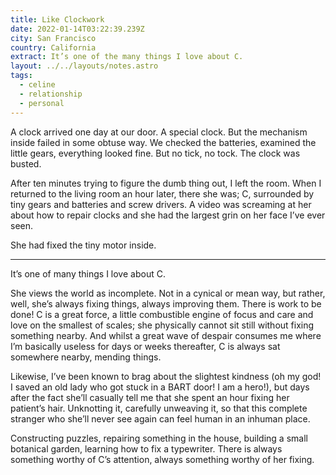 ```yaml
---
title: Like Clockwork
date: 2022-01-14T03:22:39.239Z
city: San Francisco
country: California
extract: It’s one of the many things I love about C.
layout: ../../layouts/notes.astro
tags:
  - celine
  - relationship
  - personal
---
```

A clock arrived one day at our door. A special clock. But the mechanism inside failed in some obtuse way. We checked the batteries, examined the little gears, everything looked fine. But no tick, no tock. The clock was busted.  

After ten minutes trying to figure the dumb thing out, I left the room. When I returned to the living room an hour later, there she was; C, surrounded by tiny gears and batteries and screw drivers. A video was screaming at her about how to repair clocks and she had the largest grin on her face I’ve ever seen.

She had fixed the tiny motor inside.

---

It’s one of many things I love about C. 

She views the world as incomplete. Not in a cynical or mean way, but rather, well, she’s always fixing things, always improving them. There is work to be done! C is a great force, a little combustible engine of focus and care and love on the smallest of scales; she physically cannot sit still without fixing something nearby. And whilst a great wave of despair consumes me where I’m basically useless for days or weeks thereafter, C is always sat somewhere nearby, mending things.

Likewise, I’ve been known to brag about the slightest kindness (oh my god! I saved an old lady who got stuck in a BART door! I am a hero!), but days after the fact she’ll casually tell me that she spent an hour fixing her patient’s hair. Unknotting it, carefully unweaving it, so that this complete stranger who she’ll never see again can feel human in an inhuman place.

Constructing puzzles, repairing something in the house, building a small botanical garden, learning how to fix a typewriter. There is always something worthy of C’s attention, always something worthy of her fixing.